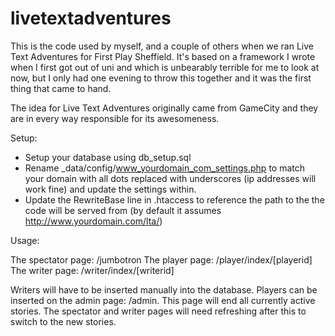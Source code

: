 # livetextadventures

This is the code used by myself, and a couple of others when we ran Live Text Adventures for First Play Sheffield. It's based on a framework I wrote when I first got out of uni and which is unbearably terrible for me to look at now, but I only had one evening to throw this together and it was the first thing that came to hand.

The idea for Live Text Adventures originally came from GameCity and they are in every way responsible for its awesomeness.

Setup:

 - Setup your database using db_setup.sql
 - Rename _data/config/www_yourdomain_com_settings.php to match your domain with all dots replaced with underscores (ip addresses will work fine) and update the settings within.
 - Update the RewriteBase line in .htaccess to reference the path to the the code will be served from (by default it assumes http://www.yourdomain.com/lta/)
 
Usage:
 
The spectator page: /jumbotron
The player page: /player/index/[playerid]
The writer page: /writer/index/[writerid]

Writers will have to be inserted manually into the database.
Players can be inserted on the admin page: /admin. This page will end all currently active stories. The spectator and writer pages will need refreshing after this to switch to the new stories.